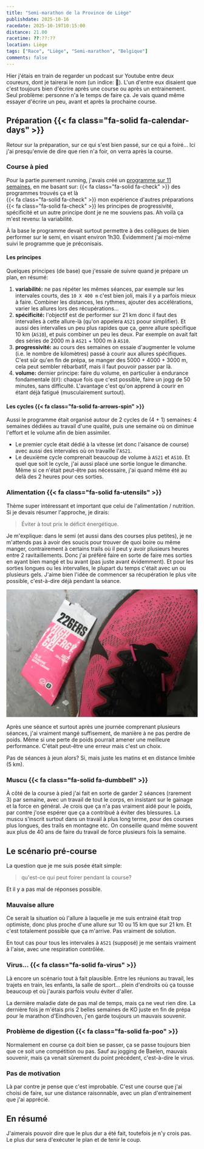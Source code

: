 ```yaml
---
title: "Semi-marathon de la Province de Liège"
publishdate: 2025-10-16
racedate: 2025-10-19T10:15:00
distance: 21.00
racetime: ??:??:??
location: Liège
tags: ["Race", "Liège", "Semi-marathon", "Belgique"]
comments: false
---
```


Hier j'étais en train de regarder un podcast sur Youtube entre deux coureurs, dont je tairerai le nom (un indice: 🧢). L'un d'entre eux disaient que c'est toujours bien d'écrire après une course ou après un entrainement. Seul problème: personne n'a le temps de faire ça. Je vais quand même essayer d'écrire un peu, avant et après la prochaine course.

## Préparation {{< fa class="fa-solid fa-calendar-days" >}}

Retour sur la préparation, sur ce qui s'est bien passé, sur ce qui a foiré... Ici j'ai presqu'envie de dire que rien n'a foir, on verra après la course.

### Course à pied

Pour la partie purement running, j'avais créé un [programme sur 11 semaines](https://docs.google.com/spreadsheets/d/1al_8GhpnFyG9XPp6w20onTFTz-X_Zlbd3CmFn3o48VI/edit?gid=0#gid=0), en me basant sur:
{{< fa class="fa-solid fa-check" >}} des programmes trouvés ça et là           
{{< fa class="fa-solid fa-check" >}} mon expérience d'autres préparations        
{{< fa class="fa-solid fa-check" >}} les principes de progressivité, spécificité et un autre principe dont je ne me souviens pas. Ah voilà ça m'est revenu: la variabilité.

À la base le programme devait surtout permettre à des collègues de bien performer sur le semi, en visant environ 1h30. Évidemment j'ai moi-même suivi le programme que je préconisais.

#### Les principes

Quelques principes (de base) que j'essaie de suivre quand je prépare un plan, en résumé:
1. __variabilité:__ ne pas répéter les mêmes séances, par exemple sur les intervales courts, des `10 X 400 m` c'est bien joli, mais il y a parfois mieux à faire. Combiner les distances, les rythmes, ajouter des accélérations, varier les allures lors des récupérations...
2. __spécificité:__ l'objectif est de performer sur 21 km donc il faut des intervalles à cette allure-là (qu'on appelera `AS21` poour simplifier). Et aussi des intervalles un peu plus rapides que ça, genre allure spécifique 10 km (`AS10`), et puis combiner un peu les deux. Par exemple on avait fait des séries de 2000 m à `AS21` + 1000 m à `AS10`. 
3. __progressivité:__ au cours des semaines on essaie d'augmenter le volume (i.e. le nombre de kilomètres) passé à courir aux allures spécifiques. C'est sûr qu'en fin de prépa, se manger des 5000 + 4000 + 3000 m, cela peut sembler rébarbatif, mais il faut pouvoir passer par là.
4. __volume:__ dernier principe: faire du volume, en particulier à endurance fondamentale (`EF`): chaque fois que c'est possible, faire un jogg de 50 minutes, sans difficulté. L'avantage c'est qu'on apprend à courir en étant déjà fatigué (musculairement surtout).

#### Les cycles {{< fa class="fa-solid fa-arrows-spin" >}}

Aussi le programme était organisé autour de 2 cycles de (4 + 1) semaines: 4 semaines dédiées au travail d'une qualité, puis une semaine où on diminue l'effort et le volume afin de bien assimiler. 

- Le premier cycle était dédié à la vitesse (et donc l'aisance de course) avec aussi des intervales où on travaille l'`AS21`. 
- Le deuxième cycle comprenait beaucoup de volume à `AS21` et `AS10`. Et quel que soit le cycle, j'ai aussi placé une sortie longue le dimanche. Même si ce n'était peut-être pas nécessaire, j'ai quand même été au delà des 2 heures pour ces sorties.

### Alimentation {{< fa class="fa-solid fa-utensils" >}}

Thème super intéressant et important que celui de l'alimentation / nutrition. Si je devais résumer l'approche, je dirais: 
> Éviter à tout prix le déficit énergétique.

Je m'explique: dans le semi (et aussi dans des courses plus petites), je ne m'attends pas à avoir des soucis pour trouver de quoi boire ou même manger, contrairement à certains trails où il peut y avoir plusieurs heures entre 2 ravitaillements. Donc j'ai préféré faire en sorte de faire mes sorties en ayant bien mangé et bu avant (pas juste avant évidemment). Et pour les sorties longues ou les intervalles, le plupart du temps c'était avec un ou plusieurs gels. J'aime bien l'idée de commencer sa récupération le plus vite possible, c'est-à-dire déjà pendant la séance.

![Un bon gel](./images/gel.jpeg)

Après une séance et surtout après une journée comprenant plusieurs séances, j'ai vraiment mangé suffisement, de manière à ne pas perdre de poids. Même si une perte de poids pourrait amener une meilleure performance. C'était peut-être une erreur mais c'est un choix. 

Pas de séances à jeun alors? Si, mais juste les matins et en distance limitée (5 km).

### Muscu {{< fa class="fa-solid fa-dumbbell" >}}

À côté de la course à pied j'ai fait en sorte de garder 2 séances (rarement 3) par semaine, avec un travail de tout le corps, en insistant sur le gainage et la force en général. Je crois que ça n'a pas vraiment aidé pour le poids, par contre j'ose espérer que ça a contribué à éviter des blessures. La muscu s'inscrit surtout dans un travail à plus long terme, pour des courses plus longues, des trails en montagne etc. On conseille quand même souvent aux plus de 40 ans de faire du travail de force plusieurs fois la semaine.

## Le scénario pré-course

La question que je me suis posée était simple:
> qu'est-ce qui peut foirer pendant la course?

Et il y a pas mal de réponses possible.

### Mauvaise allure

Ce serait la situation où l'allure à laquelle je me suis entrainé était trop optimiste, donc plus proche d'une allure sur 10 ou 15 km que sur 21 km. Et c'est totalement possible que ça m'arrive. Pas vraiment de solution.

En tout cas pour tous les intervales à `AS21` (supposé) je me sentais vraiment à l'aise, avec une respiration contrôlée.

### Virus... {{< fa class="fa-solid fa-virus" >}}

Là encore un scénario tout à fait plausible. Entre les réunions au travail, les trajets en train, les enfants, la salle de sport... plein d'endroits où ça tousse beaucoup et où j'aurais parfois voulu éviter d'aller.

La dernière maladie date de pas mal de temps, mais ça ne veut rien dire. La dernière fois je m'étais pris 2 belles semaines de KO juste en fin de prépa pour le marathon d'Eindhoven, j'en garde toujours un mauvais souvenir.

### Problème de digestion {{< fa class="fa-solid fa-poo" >}}

Normalement en course ça doit bien se passer, ça se passe toujours bien que ce soit une compétition ou pas. Sauf au jogging de Baelen, mauvais souvenir, mais ça venait sûrement du point précédent, c'est-à-dire le virus. 

### Pas de motivation

Là par contre je pense que c'est improbable. C'est une course que j'ai choisi de faire, sur une distance raisonnable, avec un plan d'entrainement que j'ai apprécié. 

## En résumé

J'aimerais pouvoir dire que le plus dur a été fait, toutefois je n'y crois pas. Le plus dur sera d'exécuter le plan et de tenir le coup.